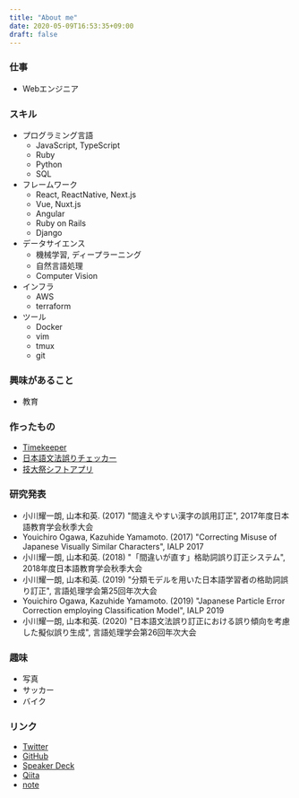 ```yaml
---
title: "About me"
date: 2020-05-09T16:53:35+09:00
draft: false
---
```


### 仕事
- Webエンジニア


### スキル

- プログラミング言語
  - JavaScript, TypeScript
  - Ruby
  - Python
  - SQL
- フレームワーク
  - React, ReactNative, Next.js
  - Vue, Nuxt.js
  - Angular
  - Ruby on Rails
  - Django
- データサイエンス
  - 機械学習, ディープラーニング
  - 自然言語処理
  - Computer Vision
- インフラ
  - AWS
  - terraform
- ツール
  - Docker
  - vim
  - tmux
  - git


### 興味があること

- 教育


### 作ったもの
- [Timekeeper](https://time-keeper.vercel.app/)
- [日本語文法誤りチェッカー](https://github.com/youichiro/transformer-copy)
- [技大祭シフトアプリ](https://github.com/youichiro/nutfes-shift-native)



### 研究発表

- 小川耀一朗, 山本和英. (2017) "間違えやすい漢字の誤用訂正", 2017年度日本語教育学会秋季大会
- Youichiro Ogawa, Kazuhide Yamamoto. (2017) "Correcting Misuse of Japanese Visually Similar Characters", IALP 2017
- 小川耀一朗, 山本和英. (2018) "「間違いが直す」格助詞誤り訂正システム", 2018年度日本語教育学会秋季大会
- 小川耀一朗, 山本和英. (2019) "分類モデルを用いた日本語学習者の格助詞誤り訂正", 言語処理学会第25回年次大会
- Youichiro Ogawa, Kazuhide Yamamoto. (2019) "Japanese Particle Error Correction employing Classification Model", IALP 2019
- 小川耀一朗, 山本和英. (2020) "日本語文法誤り訂正における誤り傾向を考慮した擬似誤り生成", 言語処理学会第26回年次大会


### 趣味

- 写真
- サッカー
- バイク


### リンク
- [Twitter](https://twitter.com/youichiroz)
- [GitHub](https://github.com/youichiro)
- [Speaker Deck](https://speakerdeck.com/youichiro/)
- [Qiita](https://qiita.com/youichiro)
- [note](https://note.com/youichiroz)
